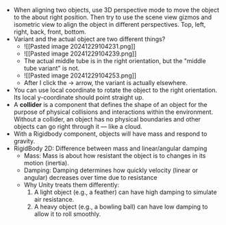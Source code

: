 - When aligning two objects, use 3D perspective mode to move the object to the about right position. Then try to use the scene view gizmos and isometric view to align the object in different perspectives. Top, left, right, back, front, bottom. 
- Variant and the actual object are two different things?
	- ![[Pasted image 20241229104231.png]]
	- ![[Pasted image 20241229104239.png]]
	- The actual middle tube is in the right orientation, but the "middle tube variant" is not. 
	- ![[Pasted image 20241229104253.png]]
	- After I click the -> arrow, the variant is actually elsewhere. 
- You can use local coordinate to rotate the object to the right orientation. Its local y-coordinate should point straight up. 
- A **collider** is a component that defines the shape of an object for the purpose of physical collisions and interactions within the environment. Without a collider, an object has no physical boundaries and other objects can go right through it — like a cloud. 
- With a Rigidbody component, objects will have mass and respond to gravity.
- RigidBody 2D: Difference between mass and linear/angular damping
	- Mass: Mass is about how resistant the object is to changes in its motion (inertia).
	- Damping: Damping determines how quickly velocity (linear or angular) decreases over time due to resistance
	- Why Unity treats them differently: 
		1. A light object (e.g., a feather) can have high damping to simulate air resistance.
		2. A heavy object (e.g., a bowling ball) can have low damping to allow it to roll smoothly.